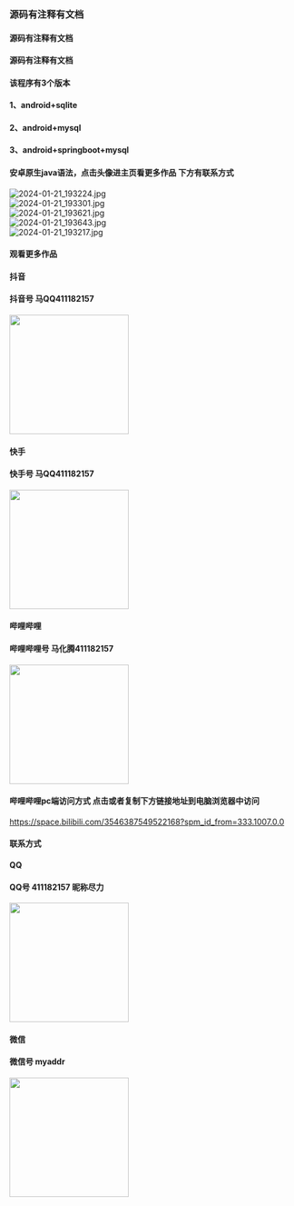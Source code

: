 ### 源码有注释有文档
#### 源码有注释有文档
#### 源码有注释有文档
#### 该程序有3个版本
#### 1、android+sqlite
#### 2、android+mysql
#### 3、android+springboot+mysql
#### 安卓原生java语法，点击头像进主页看更多作品 下方有联系方式
 <img src='https://img.alicdn.com/imgextra/i4/1658540494/O1CN01MDbvKD1FWIZkCDWbI_!!1658540494.jpg' alt='2024-01-21_193224.jpg' /></br> 
 <img src='https://img.alicdn.com/imgextra/i2/1658540494/O1CN01MCtJ9v1FWIZncMdkt_!!1658540494.jpg' alt='2024-01-21_193301.jpg' /></br> 
 <img src='https://img.alicdn.com/imgextra/i1/1658540494/O1CN01wyuGIC1FWIZsFdMSJ_!!1658540494.jpg' alt='2024-01-21_193621.jpg' /></br> 
 <img src='https://img.alicdn.com/imgextra/i1/1658540494/O1CN013lr8qP1FWIZoPaFRM_!!1658540494.jpg' alt='2024-01-21_193643.jpg' /></br> 
 <img src='https://img.alicdn.com/imgextra/i4/1658540494/O1CN01vZA6JA1FWIZnZfLFJ_!!1658540494.jpg' alt='2024-01-21_193217.jpg' /></br>
#### 观看更多作品

#### 抖音
#### 抖音号  马QQ411182157
<img src="https://gitee.com/QQ411182157/mingpian/raw/master/douyin.png" width="210px">

#### 快手
#### 快手号  马QQ411182157

<img src="https://gitee.com/QQ411182157/mingpian/raw/master/kuaishou.jpg" width="210px">

#### 哔哩哔哩
#### 哔哩哔哩号  马化腾411182157

<img src="https://gitee.com/QQ411182157/mingpian/raw/master/bili.png" width="210px">

#### 哔哩哔哩pc端访问方式 点击或者复制下方链接地址到电脑浏览器中访问

https://space.bilibili.com/3546387549522168?spm_id_from=333.1007.0.0


#### 联系方式
#### QQ
#### QQ号 411182157 昵称尽力

<img src="https://gitee.com/QQ411182157/mingpian/raw/master/qq.jpg" width="210px">

#### 微信
#### 微信号 myaddr

<img src="https://gitee.com/QQ411182157/mingpian/raw/master/weixin.png" width="210px">
